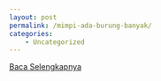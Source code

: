 ```yaml
---
layout: post
permalink: /mimpi-ada-burung-banyak/
categories:
    - Uncategorized
---
```


[Baca Selengkapnya](/05)